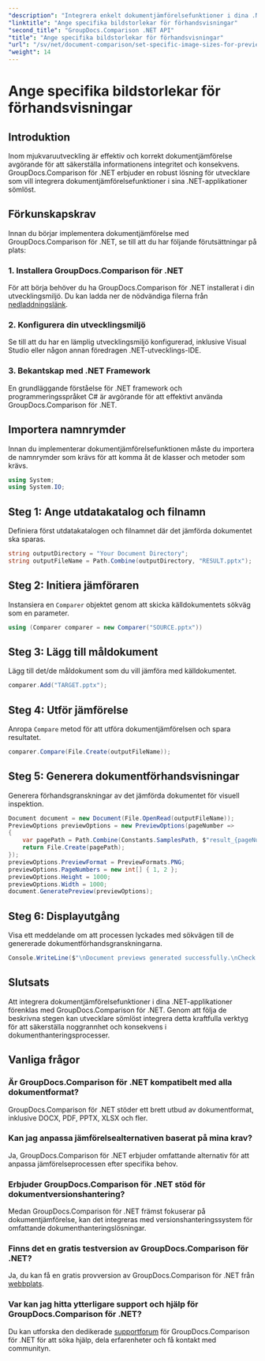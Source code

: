 ```yaml
---
"description": "Integrera enkelt dokumentjämförelsefunktioner i dina .NET-applikationer med GroupDocs.Comparison för .NET."
"linktitle": "Ange specifika bildstorlekar för förhandsvisningar"
"second_title": "GroupDocs.Comparison .NET API"
"title": "Ange specifika bildstorlekar för förhandsvisningar"
"url": "/sv/net/document-comparison/set-specific-image-sizes-for-previews/"
"weight": 14
---
```


# Ange specifika bildstorlekar för förhandsvisningar

## Introduktion
Inom mjukvaruutveckling är effektiv och korrekt dokumentjämförelse avgörande för att säkerställa informationens integritet och konsekvens. GroupDocs.Comparison för .NET erbjuder en robust lösning för utvecklare som vill integrera dokumentjämförelsefunktioner i sina .NET-applikationer sömlöst.
## Förkunskapskrav
Innan du börjar implementera dokumentjämförelse med GroupDocs.Comparison för .NET, se till att du har följande förutsättningar på plats:
### 1. Installera GroupDocs.Comparison för .NET
För att börja behöver du ha GroupDocs.Comparison för .NET installerat i din utvecklingsmiljö. Du kan ladda ner de nödvändiga filerna från [nedladdningslänk](https://releases.groupdocs.com/comparison/net/).
### 2. Konfigurera din utvecklingsmiljö
Se till att du har en lämplig utvecklingsmiljö konfigurerad, inklusive Visual Studio eller någon annan föredragen .NET-utvecklings-IDE.
### 3. Bekantskap med .NET Framework
En grundläggande förståelse för .NET framework och programmeringsspråket C# är avgörande för att effektivt använda GroupDocs.Comparison för .NET.

## Importera namnrymder
Innan du implementerar dokumentjämförelsefunktionen måste du importera de namnrymder som krävs för att komma åt de klasser och metoder som krävs.
```csharp
using System;
using System.IO;
```
## Steg 1: Ange utdatakatalog och filnamn
Definiera först utdatakatalogen och filnamnet där det jämförda dokumentet ska sparas.
```csharp
string outputDirectory = "Your Document Directory";
string outputFileName = Path.Combine(outputDirectory, "RESULT.pptx");
```
## Steg 2: Initiera jämföraren
Instansiera en `Comparer` objektet genom att skicka källdokumentets sökväg som en parameter.
```csharp
using (Comparer comparer = new Comparer("SOURCE.pptx"))
```
## Steg 3: Lägg till måldokument
Lägg till det/de måldokument som du vill jämföra med källdokumentet.
```csharp
comparer.Add("TARGET.pptx");
```
## Steg 4: Utför jämförelse
Anropa `Compare` metod för att utföra dokumentjämförelsen och spara resultatet.
```csharp
comparer.Compare(File.Create(outputFileName));
```
## Steg 5: Generera dokumentförhandsvisningar
Generera förhandsgranskningar av det jämförda dokumentet för visuell inspektion.
```csharp
Document document = new Document(File.OpenRead(outputFileName));
PreviewOptions previewOptions = new PreviewOptions(pageNumber =>
{
    var pagePath = Path.Combine(Constants.SamplesPath, $"result_{pageNumber}.png");
    return File.Create(pagePath);
});
previewOptions.PreviewFormat = PreviewFormats.PNG;
previewOptions.PageNumbers = new int[] { 1, 2 };
previewOptions.Height = 1000;
previewOptions.Width = 1000;
document.GeneratePreview(previewOptions);
```
## Steg 6: Displayutgång
Visa ett meddelande om att processen lyckades med sökvägen till de genererade dokumentförhandsgranskningarna.
```csharp
Console.WriteLine($"\nDocument previews generated successfully.\nCheck output in {outputDirectory}.");
```

## Slutsats
Att integrera dokumentjämförelsefunktioner i dina .NET-applikationer förenklas med GroupDocs.Comparison för .NET. Genom att följa de beskrivna stegen kan utvecklare sömlöst integrera detta kraftfulla verktyg för att säkerställa noggrannhet och konsekvens i dokumenthanteringsprocesser.
## Vanliga frågor
### Är GroupDocs.Comparison för .NET kompatibelt med alla dokumentformat?
GroupDocs.Comparison för .NET stöder ett brett utbud av dokumentformat, inklusive DOCX, PDF, PPTX, XLSX och fler.
### Kan jag anpassa jämförelsealternativen baserat på mina krav?
Ja, GroupDocs.Comparison för .NET erbjuder omfattande alternativ för att anpassa jämförelseprocessen efter specifika behov.
### Erbjuder GroupDocs.Comparison för .NET stöd för dokumentversionshantering?
Medan GroupDocs.Comparison för .NET främst fokuserar på dokumentjämförelse, kan det integreras med versionshanteringssystem för omfattande dokumenthanteringslösningar.
### Finns det en gratis testversion av GroupDocs.Comparison för .NET?
Ja, du kan få en gratis provversion av GroupDocs.Comparison för .NET från [webbplats](https://releases.groupdocs.com/).
### Var kan jag hitta ytterligare support och hjälp för GroupDocs.Comparison för .NET?
Du kan utforska den dedikerade [supportforum](https://forum.groupdocs.com/c/comparison/12) för GroupDocs.Comparison för .NET för att söka hjälp, dela erfarenheter och få kontakt med communityn.